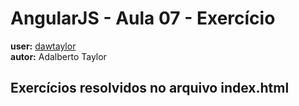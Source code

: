 # AngularJS - Aula 07 - Exercício   
**user:** [dawtaylor](https://github.com/dawtaylor)  
**autor:** Adalberto Taylor

## Exercícios resolvidos no arquivo index.html